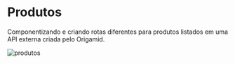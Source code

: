 # Produtos

Componentizando e criando rotas diferentes para produtos listados em uma API externa criada pelo Origamid. 

![produtos](https://user-images.githubusercontent.com/70078964/129463709-ce12d20d-fa9f-4d87-b1c8-eff71093e23c.gif)


